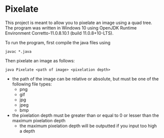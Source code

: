 # Pixelate

This project is meant to allow you to pixelate an image using a quad tree. The program was written in Windows 10 using OpenJDK Runtime Environment Corretto-11.0.8.10.1 (build 11.0.8+10-LTS).

To run the program, first compile the java files using

```javac *.java```

Then pixelate an image as follows:

```java Pixelate <path of image> <pixelation depth>```
- the path of the image can be relative or absolute, but must be one of the following file types:
  - png
  - gif
  - jpg
  - jpeg
  - bmp
- the pixelation depth must be greater than or equal to 0 or lesser than the maximum pixelation depth
  - the maximum pixelation depth will be outputted if you input too high a depth